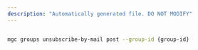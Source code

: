 ```yaml
---
description: "Automatically generated file. DO NOT MODIFY"
---
```


```bash

mgc groups unsubscribe-by-mail post --group-id {group-id}

```